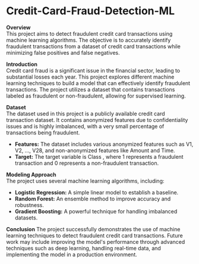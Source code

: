 # Credit-Card-Fraud-Detection-ML

**Overview**  
This project aims to detect fraudulent credit card transactions using machine learning algorithms. The objective is to accurately identify fraudulent transactions from a dataset of credit card transactions while minimizing false positives and false negatives.

**Introduction**  
Credit card fraud is a significant issue in the financial sector, leading to substantial losses each year. This project explores different machine learning techniques to build a model that can effectively identify fraudulent transactions. The project utilizes a dataset that contains transactions labeled as fraudulent or non-fraudulent, allowing for supervised learning.

**Dataset**  
The dataset used in this project is a publicly available credit card transaction dataset. It contains anonymized features due to confidentiality issues and is highly imbalanced, with a very small percentage of transactions being fraudulent.

- **Features:** The dataset includes various anonymized features such as V1, V2, ..., V28, and non-anonymized features like Amount and Time.
- **Target:** The target variable is Class , where 1  represents a fraudulent transaction and 0 represents a non-fraudulent transaction.

**Modeling Approach**  
The project uses several machine learning algorithms, including:

- **Logistic Regression:** A simple linear model to establish a baseline.
- **Random Forest:** An ensemble method to improve accuracy and robustness.
- **Gradient Boosting:** A powerful technique for handling imbalanced datasets.

**Conclusion**
The project successfully demonstrates the use of machine learning techniques to detect fraudulent credit card transactions. Future work may include improving the model's performance through advanced techniques such as deep learning, handling real-time data, and implementing the model in a production environment.
